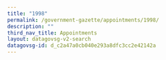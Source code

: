 ```yaml
---
title: "1998"
permalink: /government-gazette/appointments/1998/
description: ""
third_nav_title: Appointments
layout: datagovsg-v2-search
datagovsg-id: d_c2a47a0cb040e293a8dfc3cc2e42142a
---
```

